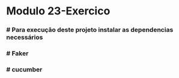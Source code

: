 # Modulo 23-Exercico
<h3>
<h3> # Para execução deste projeto instalar as dependencias necessários </h3>
<h3> # Faker</h3>
<h3> # cucumber </h3>
